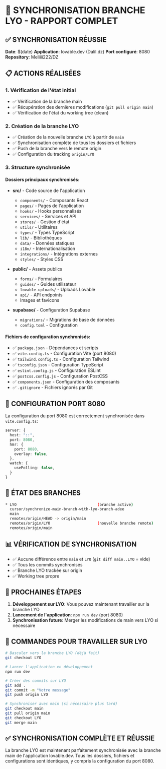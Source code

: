 # 🔄 SYNCHRONISATION BRANCHE LYO - RAPPORT COMPLET

## ✅ SYNCHRONISATION RÉUSSIE

**Date**: $(date)
**Application**: lovable.dev (Dalil.dz)
**Port configuré**: 8080
**Repository**: Meliiii222/DZ

## 📋 ACTIONS RÉALISÉES

### 1. Vérification de l'état initial
- ✅ Vérification de la branche main
- ✅ Récupération des dernières modifications (`git pull origin main`)
- ✅ Vérification de l'état du working tree (clean)

### 2. Création de la branche LYO
- ✅ Création de la nouvelle branche `LYO` à partir de `main`
- ✅ Synchronisation complète de tous les dossiers et fichiers
- ✅ Push de la branche vers le remote origin
- ✅ Configuration du tracking `origin/LYO`

### 3. Structure synchronisée

#### Dossiers principaux synchronisés:
- **src/** - Code source de l'application
  - `components/` - Composants React
  - `pages/` - Pages de l'application
  - `hooks/` - Hooks personnalisés
  - `services/` - Services et API
  - `stores/` - Gestion d'état
  - `utils/` - Utilitaires
  - `types/` - Types TypeScript
  - `lib/` - Bibliothèques
  - `data/` - Données statiques
  - `i18n/` - Internationalisation
  - `integrations/` - Intégrations externes
  - `styles/` - Styles CSS

- **public/** - Assets publics
  - `forms/` - Formulaires
  - `guides/` - Guides utilisateur
  - `lovable-uploads/` - Uploads Lovable
  - `api/` - API endpoints
  - Images et favicons

- **supabase/** - Configuration Supabase
  - `migrations/` - Migrations de base de données
  - `config.toml` - Configuration

#### Fichiers de configuration synchronisés:
- ✅ `package.json` - Dépendances et scripts
- ✅ `vite.config.ts` - Configuration Vite (port 8080)
- ✅ `tailwind.config.ts` - Configuration Tailwind
- ✅ `tsconfig.json` - Configuration TypeScript
- ✅ `eslint.config.js` - Configuration ESLint
- ✅ `postcss.config.js` - Configuration PostCSS
- ✅ `components.json` - Configuration des composants
- ✅ `.gitignore` - Fichiers ignorés par Git

## 🔧 CONFIGURATION PORT 8080

La configuration du port 8080 est correctement synchronisée dans `vite.config.ts`:

```typescript
server: {
  host: "::",
  port: 8080,
  hmr: {
    port: 8080,
    overlay: false,
  },
  watch: {
    usePolling: false,
  }
}
```

## 🌿 ÉTAT DES BRANCHES

```bash
* LYO                                    (branche active)
  cursor/synchronize-main-branch-with-lyo-branch-adee
  main
  remotes/origin/HEAD -> origin/main
  remotes/origin/LYO                     (nouvelle branche remote)
  remotes/origin/main
```

## 📊 VÉRIFICATION DE SYNCHRONISATION

- ✅ Aucune différence entre `main` et `LYO` (`git diff main..LYO` = vide)
- ✅ Tous les commits synchronisés
- ✅ Branche LYO trackée sur origin
- ✅ Working tree propre

## 🚀 PROCHAINES ÉTAPES

1. **Développement sur LYO**: Vous pouvez maintenant travailler sur la branche LYO
2. **Lancement de l'application**: `npm run dev` (port 8080)
3. **Synchronisation future**: Merger les modifications de main vers LYO si nécessaire

## 📝 COMMANDES POUR TRAVAILLER SUR LYO

```bash
# Basculer vers la branche LYO (déjà fait)
git checkout LYO

# Lancer l'application en développement
npm run dev

# Créer des commits sur LYO
git add .
git commit -m "Votre message"
git push origin LYO

# Synchroniser avec main (si nécessaire plus tard)
git checkout main
git pull origin main
git checkout LYO
git merge main
```

## ✅ SYNCHRONISATION COMPLÈTE ET RÉUSSIE

La branche LYO est maintenant parfaitement synchronisée avec la branche main de l'application lovable.dev. Tous les dossiers, fichiers et configurations sont identiques, y compris la configuration du port 8080.